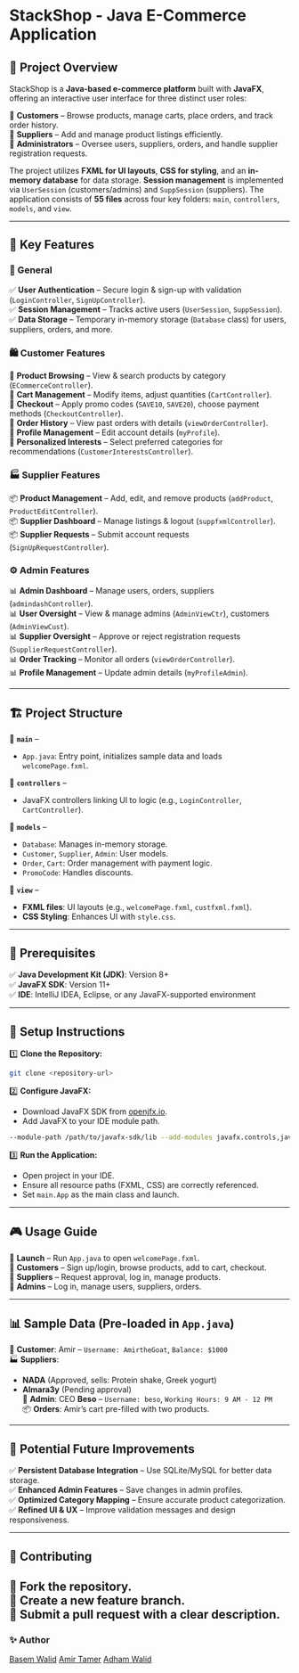 # StackShop - Java E-Commerce Application

## 📌 Project Overview
StackShop is a **Java-based e-commerce platform** built with **JavaFX**, offering an interactive user interface for three distinct user roles:

🔹 **Customers** – Browse products, manage carts, place orders, and track order history.  
🔹 **Suppliers** – Add and manage product listings efficiently.  
🔹 **Administrators** – Oversee users, suppliers, orders, and handle supplier registration requests.

The project utilizes **FXML for UI layouts**, **CSS for styling**, and an **in-memory database** for data storage. **Session management** is implemented via `UserSession` (customers/admins) and `SuppSession` (suppliers). The application consists of **55 files** across four key folders: `main`, `controllers`, `models`, and `view`.

---
## 🎯 Key Features

### 🔑 General
✅ **User Authentication** – Secure login & sign-up with validation (`LoginController`, `SignUpController`).  
✅ **Session Management** – Tracks active users (`UserSession`, `SuppSession`).  
✅ **Data Storage** – Temporary in-memory storage (`Database` class) for users, suppliers, orders, and more.

### 🛍️ Customer Features
🛒 **Product Browsing** – View & search products by category (`ECommerceController`).  
🛒 **Cart Management** – Modify items, adjust quantities (`CartController`).  
🛒 **Checkout** – Apply promo codes (`SAVE10`, `SAVE20`), choose payment methods (`CheckoutController`).  
🛒 **Order History** – View past orders with details (`viewOrderController`).  
🛒 **Profile Management** – Edit account details (`myProfile`).  
🛒 **Personalized Interests** – Select preferred categories for recommendations (`CustomerInterestsController`).

### 🏭 Supplier Features
📦 **Product Management** – Add, edit, and remove products (`addProduct`, `ProductEditController`).  
📦 **Supplier Dashboard** – Manage listings & logout (`suppfxmlController`).  
📦 **Supplier Requests** – Submit account requests (`SignUpRequestController`).

### ⚙️ Admin Features
📊 **Admin Dashboard** – Manage users, orders, suppliers (`admindashController`).  
📊 **User Oversight** – View & manage admins (`AdminViewCtr`), customers (`AdminViewCust`).  
📊 **Supplier Oversight** – Approve or reject registration requests (`SupplierRequestController`).  
📊 **Order Tracking** – Monitor all orders (`viewOrderController`).  
📊 **Profile Management** – Update admin details (`myProfileAdmin`).

---
## 🏗️ Project Structure

📂 **`main`** –
   - `App.java`: Entry point, initializes sample data and loads `welcomePage.fxml`.

📂 **`controllers`** –
   - JavaFX controllers linking UI to logic (e.g., `LoginController`, `CartController`).

📂 **`models`** –
   - `Database`: Manages in-memory storage.
   - `Customer`, `Supplier`, `Admin`: User models.
   - `Order`, `Cart`: Order management with payment logic.
   - `PromoCode`: Handles discounts.

📂 **`view`** –
   - **FXML files**: UI layouts (e.g., `welcomePage.fxml`, `custfxml.fxml`).
   - **CSS Styling**: Enhances UI with `style.css`.

---
## 📌 Prerequisites
✅ **Java Development Kit (JDK)**: Version 8+  
✅ **JavaFX SDK**: Version 11+  
✅ **IDE**: IntelliJ IDEA, Eclipse, or any JavaFX-supported environment

---
## 🚀 Setup Instructions
1️⃣ **Clone the Repository:**  
   ```bash
   git clone <repository-url>
   ```
2️⃣ **Configure JavaFX:**  
   - Download JavaFX SDK from [openjfx.io](https://openjfx.io/).  
   - Add JavaFX to your IDE module path.  
   ```bash
   --module-path /path/to/javafx-sdk/lib --add-modules javafx.controls,javafx.fxml
   ```
3️⃣ **Run the Application:**  
   - Open project in your IDE.  
   - Ensure all resource paths (FXML, CSS) are correctly referenced.  
   - Set `main.App` as the main class and launch.  

---
## 🎮 Usage Guide
🔹 **Launch** – Run `App.java` to open `welcomePage.fxml`.  
🔹 **Customers** – Sign up/login, browse products, add to cart, checkout.  
🔹 **Suppliers** – Request approval, log in, manage products.  
🔹 **Admins** – Log in, manage users, suppliers, orders.  

---
## 📊 Sample Data (Pre-loaded in `App.java`)
👤 **Customer**: Amir – `Username: AmirtheGoat`, `Balance: $1000`  
🏭 **Suppliers**:
   - **NADA** (Approved, sells: Protein shake, Greek yogurt)  
   - **Almara3y** (Pending approval)  
🔑 **Admin**: CEO **Beso** – `Username: beso`, `Working Hours: 9 AM - 12 PM`  
📦 **Orders**: Amir’s cart pre-filled with two products.  

---
## 🔮 Potential Future Improvements
✅ **Persistent Database Integration** – Use SQLite/MySQL for better data storage.  
✅ **Enhanced Admin Features** – Save changes in admin profiles.  
✅ **Optimized Category Mapping** – Ensure accurate product categorization.  
✅ **Refined UI & UX** – Improve validation messages and design responsiveness.  

---
## 🤝 Contributing
🔹 Fork the repository.  
🔹 Create a new feature branch.  
🔹 Submit a **pull request** with a clear description.  
---

### ✨ Author
[Basem Walid](https://github.com/basemw0)
[Amir Tamer](https://github.com/amirtamer-27)
[Adham Walid](https://github.com/adhamthearray)


